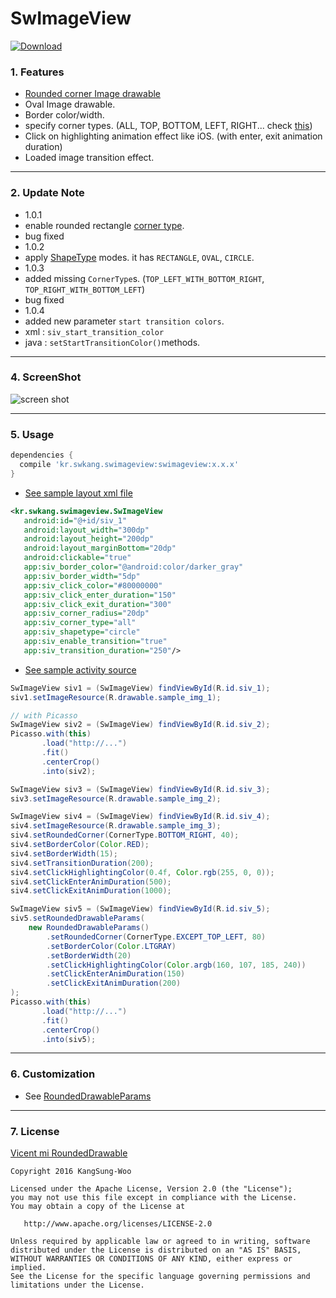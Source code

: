 # SwImageView  

[ ![Download](https://api.bintray.com/packages/burkdog/maven/swimageview/images/download.svg) ](https://bintray.com/burkdog/maven/swimageview/_latestVersion)
  
### 1. Features
 - [Rounded corner Image drawable](https://github.com/vinc3m1/RoundedImageView/blob/master/roundedimageview/src/main/java/com/makeramen/roundedimageview/RoundedDrawable.java)
 - Oval Image drawable. 
 - Border color/width. 
 - specify corner types. (ALL, TOP, BOTTOM, LEFT, RIGHT... check [this](https://github.com/ksu3101/SwImageView/blob/master/swimageview/src/main/java/kr/swkang/swimageview/utils/CornerType.java)) 
 - Click on highlighting animation effect like iOS. (with enter, exit animation duration)
 - Loaded image transition effect. 

---
### 2. Update Note
- 1.0.1 
 - enable rounded rectangle [corner type](https://github.com/ksu3101/SwImageView/blob/master/swimageview/src/main/java/kr/swkang/swimageview/utils/CornerType.java). 
 - bug fixed 
- 1.0.2
 - apply [ShapeType](https://github.com/ksu3101/SwImageView/blob/master/swimageview/src/main/java/kr/swkang/swimageview/utils/ShapeType.java) modes. it has `RECTANGLE`, `OVAL`, `CIRCLE`. 
- 1.0.3
 - added missing `CornerType`s. (`TOP_LEFT_WITH_BOTTOM_RIGHT`, `TOP_RIGHT_WITH_BOTTOM_LEFT`)
 - bug fixed 
- 1.0.4
 - added new parameter `start transition colors`. 
 - xml : `siv_start_transition_color`
 - java : `setStartTransitionColor()`methods. 

---
### 4. ScreenShot
 ![screen shot](https://github.com/ksu3101/TIL/blob/master/Android/images/screen_shot.jpg)
  
---
### 5. Usage
```gradle
dependencies {
  compile 'kr.swkang.swimageview:swimageview:x.x.x'  
}
```
- [See sample layout xml file](https://github.com/ksu3101/SwImageView/blob/master/app/src/main/res/layout/activity_sample.xml)
```xml
<kr.swkang.swimageview.SwImageView
   android:id="@+id/siv_1"
   android:layout_width="300dp"
   android:layout_height="200dp"
   android:layout_marginBottom="20dp"
   android:clickable="true"
   app:siv_border_color="@android:color/darker_gray"
   app:siv_border_width="5dp"
   app:siv_click_color="#80000000"
   app:siv_click_enter_duration="150"
   app:siv_click_exit_duration="300"
   app:siv_corner_radius="20dp"
   app:siv_corner_type="all"
   app:siv_shapetype="circle"
   app:siv_enable_transition="true"
   app:siv_transition_duration="250"/>
```
- [See sample activity source](https://github.com/ksu3101/SwImageView/blob/master/app/src/main/java/kr/swkang/sampleswimageview/SampleActivity.java)
```java
SwImageView siv1 = (SwImageView) findViewById(R.id.siv_1);
siv1.setImageResource(R.drawable.sample_img_1);

// with Picasso
SwImageView siv2 = (SwImageView) findViewById(R.id.siv_2);
Picasso.with(this)
       .load("http://...")
       .fit()
       .centerCrop()
       .into(siv2);

SwImageView siv3 = (SwImageView) findViewById(R.id.siv_3);
siv3.setImageResource(R.drawable.sample_img_2);

SwImageView siv4 = (SwImageView) findViewById(R.id.siv_4);
siv4.setImageResource(R.drawable.sample_img_3);
siv4.setRoundedCorner(CornerType.BOTTOM_RIGHT, 40);
siv4.setBorderColor(Color.RED);
siv4.setBorderWidth(15);
siv4.setTransitionDuration(200);
siv4.setClickHighlightingColor(0.4f, Color.rgb(255, 0, 0));
siv4.setClickEnterAnimDuration(500);
siv4.setClickExitAnimDuration(1000);

SwImageView siv5 = (SwImageView) findViewById(R.id.siv_5);
siv5.setRoundedDrawableParams(
    new RoundedDrawableParams()
        .setRoundedCorner(CornerType.EXCEPT_TOP_LEFT, 80)
        .setBorderColor(Color.LTGRAY)
        .setBorderWidth(20)
        .setClickHighlightingColor(Color.argb(160, 107, 185, 240))
        .setClickEnterAnimDuration(150)
        .setClickExitAnimDuration(200)
);
Picasso.with(this)
       .load("http://...")
       .fit()
       .centerCrop()
       .into(siv5);
```

---
### 6. Customization
 - See [RoundedDrawableParams](https://github.com/ksu3101/SwImageView/blob/master/swimageview/src/main/java/kr/swkang/swimageview/utils/RoundedDrawableParams.java)

---
### 7. License 
[Vicent mi RoundedDrawable](https://github.com/vinc3m1/RoundedImageView)  
```
Copyright 2016 KangSung-Woo

Licensed under the Apache License, Version 2.0 (the "License");
you may not use this file except in compliance with the License.
You may obtain a copy of the License at

   http://www.apache.org/licenses/LICENSE-2.0

Unless required by applicable law or agreed to in writing, software
distributed under the License is distributed on an "AS IS" BASIS,
WITHOUT WARRANTIES OR CONDITIONS OF ANY KIND, either express or implied.
See the License for the specific language governing permissions and
limitations under the License.
```

